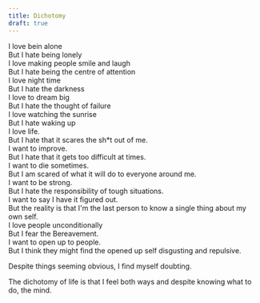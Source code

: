 ```yaml
---
title: Dichotomy
draft: true
---
```


I love bein alone    
But I hate being lonely   
I love making people smile and laugh  
But I hate being the centre of attention   
I love night time  
But I hate the darkness    
I love to dream big  
But I hate the thought of failure  
I love watching the sunrise   
But I hate waking up  
I love life.  
But I hate that it scares the sh*t out of me.  
I want to improve.   
But I hate that it gets too difficult at times.  
I want to die sometimes.  
But I am scared of what it will do to everyone around me.    
I want to be strong.  
But I hate the responsibility of tough situations.  
I want to say I have it figured out.  
But the reality is that I'm the last person to know a single thing about my own self.  
I love people unconditionally  
But I fear the Bereavement.  
I want to open up to people.  
But I think they might find the opened up self disgusting and repulsive.

Despite things seeming obvious, I find myself doubting. 

The dichotomy of life is that I feel both ways and despite knowing what to do, the mind.

